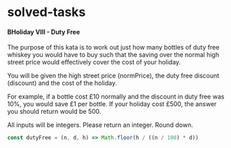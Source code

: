 # solved-tasks
#### BHoliday VIII - Duty Free
     
   The purpose of this kata is to work out just how many bottles of duty free whiskey you would have to buy such that the saving over the normal high street price would effectively cover the cost of your holiday.
   
   You will be given the high street price (normPrice), the duty free discount (discount) and the cost of the holiday.
   
   For example, if a bottle cost £10 normally and the discount in duty free was 10%, you would save £1 per bottle. If your holiday cost £500, the answer you should return would be 500.
   
   All inputs will be integers. Please return an integer. Round down.
   
   
   
```javascript
const dutyFree = (n, d, h) => Math.floor(h / ((n / 100) * d))
```
